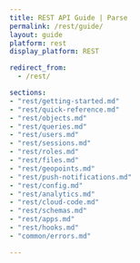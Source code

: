```yaml
---
title: REST API Guide | Parse
permalink: /rest/guide/
layout: guide
platform: rest
display_platform: REST

redirect_from:
  - /rest/

sections:
- "rest/getting-started.md"
- "rest/quick-reference.md"
- "rest/objects.md"
- "rest/queries.md"
- "rest/users.md"
- "rest/sessions.md"
- "rest/roles.md"
- "rest/files.md"
- "rest/geopoints.md"
- "rest/push-notifications.md"
- "rest/config.md"
- "rest/analytics.md"
- "rest/cloud-code.md"
- "rest/schemas.md"
- "rest/apps.md"
- "rest/hooks.md"
- "common/errors.md"

---
```

